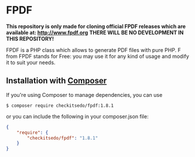 # FPDF
**This repository is only made for cloning official FPDF releases which are available at: http://www.fpdf.org**
**THERE WILL BE NO DEVELOPMENT IN THIS REPOSITORY!**

FPDF is a PHP class which allows to generate PDF files with pure PHP. F from FPDF stands for Free: you may use it for any kind of usage and modify it to suit your needs.

## Installation with [Composer](https://packagist.org/packages/checkitsedo/fpdf)

If you're using Composer to manage dependencies, you can use

    $ composer require checkitsedo/fpdf:1.8.1

or you can include the following in your composer.json file:

```json
{
    "require": {
        "checkitsedo/fpdf": "1.8.1"
    }
}
```
